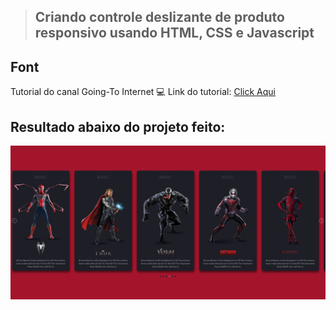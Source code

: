 >## Criando controle deslizante de produto responsivo usando HTML, CSS e Javascript

## Font
Tutorial do canal Going-To Internet
:computer: Link do tutorial: [Click Aqui](https://www.youtube.com/watch?v=drOgpionKpY)


## Resultado abaixo do projeto feito:

<div align="center">
  <img src="SourceReadme/images/01.png">
</div>
